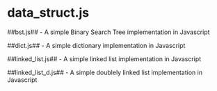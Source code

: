 # data_struct.js

##bst.js## - A simple Binary Search Tree implementation in Javascript

##dict.js## - A simple dictionary implementation in Javascript

##linked_list.js## - A simple linked list implementation in Javascript

##linked_list_d.js## - A simple doublely linked list implementation in Javascript